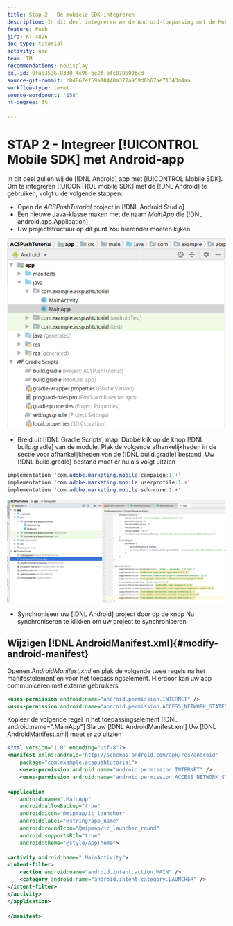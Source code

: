 ```yaml
---
title: Stap 2 - De mobiele SDK integreren
description: In dit deel integreren we de Android-toepassing met de Mobile SDK. Mobiele SDK integreren met de Android-app
feature: Push
jira: KT-4826
doc-type: tutorial
activity: use
team: TM
recommendations: noDisplay
exl-id: 0fa53536-8330-4e96-be2f-afc078609bcd
source-git-commit: c84867ef59a10448a377a959d0b67ae71343a4aa
workflow-type: tm+mt
source-wordcount: '158'
ht-degree: 3%

---
```


# STAP 2 - Integreer [!UICONTROL Mobile SDK] met Android-app

In dit deel zullen wij de [!DNL Android] app met [!UICONTROL Mobile SDK]. Om te integreren [!UICONTROL mobile SDK] met de [!DNL Android] te gebruiken, volgt u de volgende stappen:

* Open de *ACSPushTutorial* project in [!DNL Android Studio]
* Een nieuwe Java-klasse maken met de naam *MainApp* die [!DNL android.app.Application]
* Uw projectstructuur op dit punt zou hieronder moeten kijken

![main-app](assets/android-main-app.PNG)

* Breid uit [!DNL Gradle Scripts] map. Dubbelklik op de knop [!DNL build.gradle] van de module. Plak de volgende afhankelijkheden in de sectie voor afhankelijkheden van de [!DNL build.gradle] bestand. Uw [!DNL build.gradle] bestand moet er nu als volgt uitzien

<!--
Removed `{.line-numbers}` below
-->

```java
implementation 'com.adobe.marketing.mobile:campaign:1.+'
implementation 'com.adobe.marketing.mobile:userprofile:1.+'
implementation 'com.adobe.marketing.mobile:sdk-core:1.+'
```

![modulewrijving](assets/module-build-gradle.PNG)

* Synchroniseer uw [!DNL Android] project door op de knop Nu synchroniseren te klikken om uw project te synchroniseren

## Wijzigen [!DNL AndroidManifest.xml]{#modify-android-manifest}

Openen *AndroidManifest.xml* en plak de volgende twee regels na het manifestelement en vóór het toepassingselement. Hierdoor kan uw app communiceren met externe gebruikers

<!--
Removed `{.line-numbers}` below
-->

```xml
<uses-permission android:name="android.permission.INTERNET" />
<uses-permission android:name="android.permission.ACCESS_NETWORK_STATE" />
```

Kopieer de volgende regel in het toepassingselement
[!DNL android:name=".MainApp"]
Sla uw [!DNL AndroidManifest.xml]
Uw [!DNL AndroidManifest.xml] moet er zo uitzien

<!--
Removed `{.line-numbers}` below
-->

```xml
<?xml version="1.0" encoding="utf-8"?>
<manifest xmlns:android="http://schemas.android.com/apk/res/android"
    package="com.example.acspushtutorial">
    <uses-permission android:name="android.permission.INTERNET" />
    <uses-permission android:name="android.permission.ACCESS_NETWORK_STATE" />

<application
    android:name=".MainApp"
    android:allowBackup="true"
    android:icon="@mipmap/ic_launcher"
    android:label="@string/app_name"
    android:roundIcon="@mipmap/ic_launcher_round"
    android:supportsRtl="true"
    android:theme="@style/AppTheme">

<activity android:name=".MainActivity">
<intent-filter>
    <action android:name="android.intent.action.MAIN" />
    <category android:name="android.intent.category.LAUNCHER" />
</intent-filter>
</activity>
</application>

</manifest>
```
